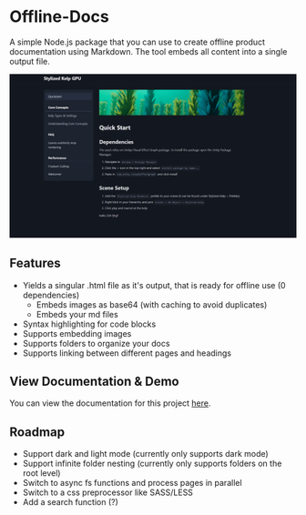 # Offline-Docs

A simple Node.js package that you can use to create offline product documentation using Markdown. The tool embeds all content into a single output file.

![Example Docs Page](img/example.png)

## Features

- Yields a singular .html file as it's output, that is ready for offline use (0 dependencies)
    - Embeds images as base64 (with caching to avoid duplicates)
    - Embeds your md files
- Syntax highlighting for code blocks
- Supports embedding images
- Supports folders to organize your docs
- Supports linking between different pages and headings

## View Documentation & Demo

You can view the documentation for this project [here](https://kellojo.github.io/Offline-Docs/Offline%20Markdown%20Docs.html#Quickstart).

## Roadmap

- Support dark and light mode (currently only supports dark mode)
- Support infinite folder nesting (currently only supports folders on the root level)
- Switch to async fs functions and process pages in parallel
- Switch to a css preprocessor like SASS/LESS
- Add a search function (?)